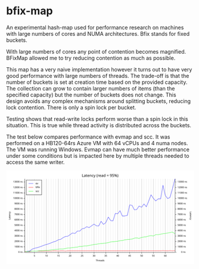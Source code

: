 # bfix-map
An experimental hash-map used for performance research on machines with large numbers of cores and NUMA architectures. Bfix stands for fixed buckets.

With large numbers of cores any point of contention becomes magnified. BFixMap allowed me to try reducing contention as much as possible.

This map has a very naive implementation however it turns out to have very good performance with large numbers of threads. The trade-off is that the number of buckets is set at creation time based on the provided capacity. The collection can grow to contain larger numbers of items (than the specified capacity) but the number of buckets does not change. This design avoids any complex mechanisms around splitting buckets, reducing lock contention. There is only a spin lock per bucket.

Testing shows that read-write locks perform worse than a spin lock in this situation. This is true while thread activity is distributed across the buckets.

The test below compares performance with evmap and scc. It was performed on a HB120-64rs Azure VM with 64 vCPUs and 4 numa nodes. The VM was running Windows. Evmap can have much better performance under some conditions but is impacted here by multiple threads needed to access the same writer. 

![Alt text for the SVG](latency95.svg)